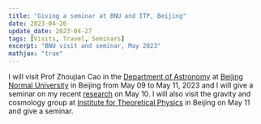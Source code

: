 ```yaml
---
title: "Giving a seminar at BNU and ITP, Beijing"
date: 2023-04-26
update_date: 2023-04-27
tags: [Visits, Travel, Seminars]
excerpt: "BNU visit and seminar, May 2023"
mathjax: "true"
---
```

I will visit Prof Zhoujian Cao in the [Department of
Astronomy](https://astro.bnu.edu.cn/english/index.html) at [Beijing Normal
University](https://english.bnu.edu.cn/) in Beijing from May 09 to May 11, 2023
and I will give a seminar on my recent
[research](https://inspirehep.net/literature/2635504) on May 10. I will also visit
the gravity and cosmology group at [Institute for Theoretical
Physics](http://english.itp.cas.cn/) in Beijing on May 11 and give a seminar.
